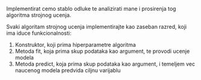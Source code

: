 Implementirat cemo stablo odluke te analizirati mane i prosirenja tog algoritma strojnog ucenja.

Svaki algoritam strojnog ucenja implementirajte kao zaseban razred, koji ima iduce
funkcionalnosti:
1. Konstruktor, koji prima hiperparametre algoritma
2. Metoda fit, koja prima skup podataka kao argument, te provodi ucenje modela
3. Metoda predict, koja prima skup podataka kao argument, i temeljem vec naucenog modela predvida ciljnu varijablu


